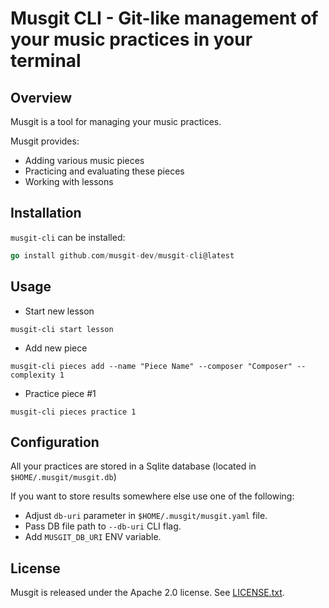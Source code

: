# Musgit CLI - Git-like management of your music practices in your terminal

## Overview

Musgit is a tool for managing your music practices.

Musgit provides:

* Adding various music pieces
* Practicing and evaluating these pieces
* Working with lessons


## Installation

`musgit-cli` can be installed:

```go
go install github.com/musgit-dev/musgit-cli@latest
```


## Usage

* Start new lesson

```
musgit-cli start lesson
```

* Add new piece

```
musgit-cli pieces add --name "Piece Name" --composer "Composer" --complexity 1
```

* Practice  piece #1

```
musgit-cli pieces practice 1
```

## Configuration

All your practices are stored in a Sqlite database (located in `$HOME/.musgit/musgit.db`)

If you want to store results somewhere else use one of the following:

* Adjust `db-uri` parameter in `$HOME/.musgit/musgit.yaml` file.
* Pass DB file path to `--db-uri` CLI flag.
* Add `MUSGIT_DB_URI` ENV variable.


## License

Musgit is released under the Apache 2.0 license. See [LICENSE.txt](LICENSE.txt).

